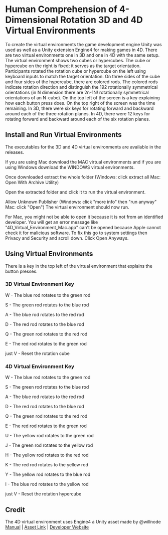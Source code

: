 # Human Comprehension of 4-Dimensional Rotation 3D and 4D Virtual Environments
To create the virtual environments the game development engine Unity was used as well as a Unity extension Engine4 for making games in 4D. There are two virtual environments one in 3D and one in 4D with the same setup. The virtual environment shows two cubes or hypercubes. The cube or hypercube on the right is fixed; it serves as the target orientation. Participants rotated the rotation cube or hypercube on the left using keyboard inputs to match the target orientation. On three sides of the cube and four sides of the hypercube, there are colored rods. The colored rods indicate rotation direction and distinguish the 192 rotationally symmetrical orientations (in N dimension there are 2n-1N! rotationally symmetrical orientations of an N-cube). On the top left of the screen is a key explaining how each button press does. On the top right of the screen was the time remaining. In 3D, there were six keys for rotating forward and backward around each of the three rotation planes. In 4D, there were 12 keys for rotating forward and backward around each of the six rotation planes.

## Install and Run Virtual Environments
The executables for the 3D and 4D virtual environments are available in the releases.

If you are using Mac download the MAC virtual environments and if you are using Windows download the WINDOWS virtual environments.

Once downloaded extract the whole folder (Windows: click extract all Mac: Open With Archive Utility)

Open the extracted folder and click it to run the virtual environment.

Allow Unknown Publisher (Windows: click "more info" then "run anyway" Mac: click "Open") The virtual environment should now run.

For Mac, you might not be able to open it because it is not from an identified developer. You will get an error message like "4D_Virtual_Environment_Mac.app" can't be opened because Apple cannot check it for malicious software. To fix this go to system settings then Privacy and Security and scroll down. Click Open Anyways.

## Using Virtual Environments
There is a key in the top left of the virtual environment that explains the button presses.

### 3D Virtual Environment Key
W - The blue rod rotates to the green rod

S - The green rod rotates to the blue rod

A - The blue rod rotates to the red rod

D - The red rod rotates to the blue rod

Q - The green rod rotates to the red rod

E - The red rod rotates to the green rod

just V - Reset the rotation cube

### 4D Virtual Environment Key
W - The blue rod rotates to the green rod

S - The green rod rotates to the blue rod

A - The blue rod rotates to the red rod

D - The red rod rotates to the blue rod

Q - The green rod rotates to the red rod

E - The red rod rotates to the green rod

U - The yellow rod rotates to the green rod

J - The green rod rotates to the yellow rod

H - The yellow rod rotates to the red rod

K - The red rod rotates to the yellow rod

Y - The yellow rod rotates to the blue rod

I - The blue rod rotates to the yellow rod

just V - Reset the rotation hypercube

## Credit
The 4D virtual environment uses Engine4 a Unity asset made by @willnode [Manual](https://willnode.github.io/engine4-doc/index.html) | [Asset Link](https://assetstore.unity.com/packages/tools/modeling/engine-4-34475) | [Developer Website](https://wellosoft.net/)
